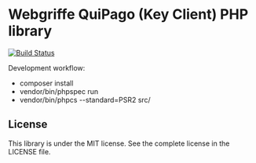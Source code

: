 Webgriffe QuiPago (Key Client) PHP library
==========================================

[![Build Status](https://travis-ci.org/webgriffe/lib-quipago.svg?branch=master)](https://travis-ci.org/webgriffe/lib-quipago)

Development workflow:

* composer install
* vendor/bin/phpspec run
* vendor/bin/phpcs --standard=PSR2 src/

License
-------

This library is under the MIT license. See the complete license in the LICENSE file.
